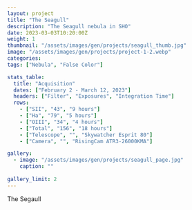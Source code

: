 ```yaml
---
layout: project
title: "The Seagull"
description: "The Seagull nebula in SHO"
date: 2023-03-03T10:20:00Z
weight: 1
thumbnail: "/assets/images/gen/projects/seagull_thumb.jpg"
image: "/assets/images/gen/projects/project-1-2.webp"
categories: 
tags: ["Nebula", "False Color"]

stats_table:
  title: "Acquisition"
  dates: ["February 2 - March 12, 2023"]
  headers: ["Filter", "Exposures", "Integration Time"]
  rows:
    - ["SII", "43", "9 hours"] 
    - ["Ha", "79", "5 hours"]
    - ["OIII", "34", "4 hours"]
    - ["Total", "156", "18 hours"]
    - ["Telescope", "", "Skywatcher Esprit 80"]
    - ["Camera", "", "RisingCam ATR3-26000KMA"]

gallery:
  - image: "/assets/images/gen/projects/seagull_page.jpg"
    caption: ""
  
gallery_limit: 2
---
```

The Segaull
